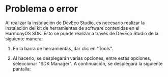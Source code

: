 # Problema o error

Al realizar la instalación de DevEco Studio, es necesario realizar la instalación del kit de herramientas de software contenidas en el HarmonyOS SDK. Esto se puede realizar a través de DevEco Studio de la siguiente manera:

1. En la barra de herramientas, dar clic en "Tools".


2. Al hacerlo, se desplegarán varias opciones, entre estas opciones, seleccionar "SDK Manager". A continuación, se desplegará la siguiente pantalla:

